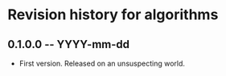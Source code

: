 # Revision history for algorithms

## 0.1.0.0 -- YYYY-mm-dd

* First version. Released on an unsuspecting world.
